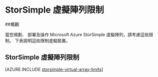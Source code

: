 <properties 
   pageTitle="StorSimple 虛擬陣列限制 |Microsoft Azure"
   description="說明系統限制，以及建議的 Microsoft Azure StorSimple 虛擬陣列元素和連線的大小。"
   services="storsimple"
   documentationCenter="NA"
   authors="alkohli"
   manager="carmonm"
   editor="" />
<tags 
   ms.service="storsimple"
   ms.devlang="NA"
   ms.topic="article"
   ms.tgt_pltfrm="NA"
   ms.workload="TBD"
   ms.date="10/05/2016"
   ms.author="alkohli" />


# <a name="storsimple-virtual-array-limits"></a>StorSimple 虛擬陣列限制

##<a name="overview"></a>概觀

當您規劃、 部署及操作 Microsoft Azure StorSimple 虛擬陣列，請考慮這些限制。 下表說明這些限制虛擬裝置。

## <a name="storsimple-virtual-array-limits"></a>StorSimple 虛擬陣列限制 

[AZURE.INCLUDE [storsimple-virtual-array-limits](../../includes/storsimple-virtual-array-limits.md)]

